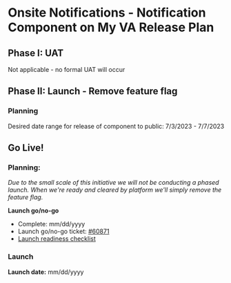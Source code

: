 # Onsite Notifications - Notification Component on My VA Release Plan

## Phase I: UAT 
Not applicable - no formal UAT will occur

## Phase II: Launch - Remove feature flag 

### Planning
Desired date range for release of component to public: 7/3/2023 - 7/7/2023

## Go Live!
### Planning:
_Due to the small scale of this initiative we will not be conducting a phased launch. When we're ready and cleared by platform we'll simply remove the feature flag._

**Launch go/no-go**
- Complete: mm/dd/yyyy
- Launch go/no-go ticket: [#60871](https://github.com/department-of-veterans-affairs/va.gov-team/issues/60871)
- [Launch readiness checklist](https://github.com/department-of-veterans-affairs/va.gov-team/blob/master/products/identity-personalization/onsite-notifications/update-design-system-component/launch-materials/notification-component-on-My-VA-launch-readiness.md)

### Launch
**Launch date:** mm/dd/yyyy
